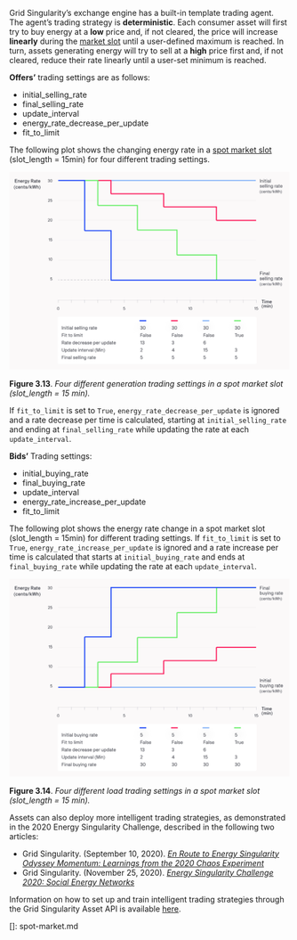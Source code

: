 Grid Singularity’s exchange engine has a built-in template trading agent. The agent’s trading strategy is **deterministic**. Each consumer asset will first try to buy energy at a **low** price and, if not cleared, the price will increase **linearly** during the [market slot](markets.md#market-slots) until a user-defined maximum is reached. In turn, assets generating energy will try to sell at a **high** price first and, if not cleared, reduce their rate linearly until a user-set minimum is reached.

**Offers’** trading settings are as follows:

* initial_selling_rate
* final_selling_rate
* update_interval
* energy_rate_decrease_per_update
* fit_to_limit

The following plot shows the changing energy rate in a [spot market slot](spot-market-types.md)  (slot_length = 15min) for four different trading settings.

![alt_text](img/default-trading-2.png)

**Figure 3.13**. *Four different generation trading settings in a spot market slot (slot_length = 15 min).*


If `fit_to_limit` is set to `True`, `energy_rate_decrease_per_update` is ignored and a rate decrease per time is calculated, starting at `initial_selling_rate` and ending at `final_selling_rate` while updating the rate at each `update_interval`.

**Bids’** Trading settings:

* initial_buying_rate
* final_buying_rate
* update_interval
* energy_rate_increase_per_update
* fit_to_limit

The following plot shows the energy rate change in a spot market slot (slot_length = 15min) for different trading settings. If `fit_to_limit` is set to `True`, `energy_rate_increase_per_update` is ignored and a rate increase per time is calculated that starts at `initial_buying_rate` and ends at `final_buying_rate` while updating the rate at each `update_interval`.

![alt_text](img/default-trading-1.png)

**Figure 3.14**. *Four different load trading settings in a spot market slot (slot_length = 15 min).*

Assets can also deploy more intelligent trading strategies, as demonstrated in the 2020 Energy Singularity Challenge, described in the following two articles:

* Grid Singularity. (September 10, 2020). _[En Route to Energy Singularity Odyssey Momentum: Learnings from the 2020 Chaos Experiment](https://gridsingularity.medium.com/en-route-to-energy-singularity-odyssey-momentum-learnings-from-the-2020-chaos-experiment-8dc38ff26869 )_
* Grid Singularity. (November 25, 2020). _[Energy Singularity Challenge 2020: Social Energy Networks](https://gridsingularity.medium.com/energy-singularity-challenge-2020-social-energy-networks-157b390e5f39 )_

Information on how to set up and train intelligent trading strategies through the Grid Singularity Asset API is available [here](configure-trading-strategies-walkthrough.md).

[]: spot-market.md
